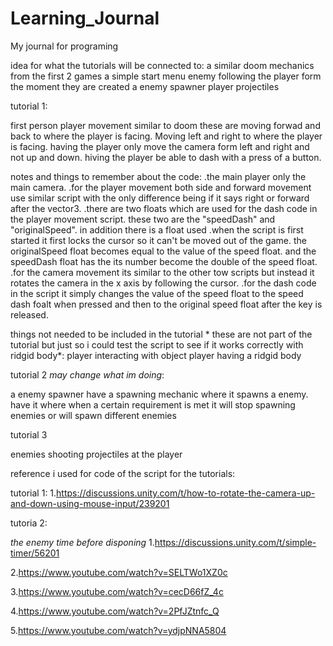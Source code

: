 # Learning_Journal
My journal for programing

idea for what the tutorials will be connected to:
a similar doom mechanics from the first 2 games
a simple start menu
enemy following the player form the moment they are created
a enemy spawner
player projectiles


tutorial 1:

first person player movement similar to doom
these are moving forwad and back to where the player is facing. 
Moving left and right to where the player is facing.
having the player only move the camera form left and right and not up and down.
hiving the player be able to dash with a press of a button.

notes and things to remember about the code:
.the main player only the main camera.
.for the player movement both side and forward movement use similar script with the only difference being if it says right or forward after the vector3.
.there are two floats which are used for the dash code in the player movement script. these two are the "speedDash" and "originalSpeed". in addition there is a float used 
.when the script is first started it first locks the cursor so it can't be moved out of the game. the originalSpeed float becomes equal to the value of the speed float. and the speedDash float has the its number become the double of the speed float.
.for the camera movement its similar to the other tow scripts but instead it rotates the camera in the x axis by following the cursor.
.for the dash code in the script it simply changes the value of the speed float to the speed dash foalt when pressed and then to the original speed float after the key is released.

things not needed to be included in the tutorial * these are not part of the tutorial but just so i could test the script to see if it works correctly with ridgid body*:
player interacting with object
player having a ridgid body 

tutorial 2 *may change what im doing*:

a enemy spawner
have a spawning mechanic where it spawns a enemy. 
have it where when a certain requirement is met it will stop spawning enemies or will spawn different enemies

tutorial 3 

enemies shooting projectiles at the player


reference i used for code of the script for the tutorials:

tutorial 1:
1.https://discussions.unity.com/t/how-to-rotate-the-camera-up-and-down-using-mouse-input/239201

tutoria 2:

*the enemy time before disponing*
1.https://discussions.unity.com/t/simple-timer/56201

2.https://www.youtube.com/watch?v=SELTWo1XZ0c

3.https://www.youtube.com/watch?v=cecD66fZ_4c

4.https://www.youtube.com/watch?v=2PfJZtnfc_Q

5.https://www.youtube.com/watch?v=ydjpNNA5804


